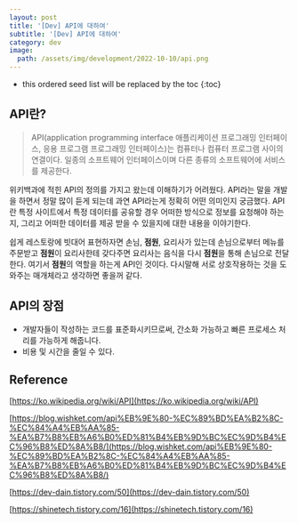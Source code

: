 ```yaml
---
layout: post
title: '[Dev] API에 대하여'
subtitle: '[Dev] API에 대하여'
category: dev
image:
  path: /assets/img/development/2022-10-10/api.png
---
```


<!-- prettier-ignore -->
* this ordered seed list will be replaced by the toc 
{:toc}

## API란?

> API(application programming interface 애플리케이션 프로그래밍 인터페이스, 응용 프로그램 프로그래밍 인터페이스)는 컴퓨터나 컴퓨터 프로그램 사이의 연결이다. 일종의 소프트웨어 인터페이스이며 다른 종류의 소프트웨어에 서비스를 제공한다.

위키백과에 적힌 API의 정의를 가지고 왔는데 이해하기가 어려웠다. API라는 말을 개발을 하면서 정말 많이 듣게 되는데 과연 API라는게 정확히 어떤 의미인지 궁금했다.
API란 특정 사이트에서 특정 데이터를 공유할 경우 어떠한 방식으로 정보를 요청해야 하는지, 그리고 어떠한 데이터를 제공 받을 수 있을지에 대한 내용을 이야기한다.

쉽게 레스토랑에 빗대어 표현하자면 손님, **점원**, 요리사가 있는데 손님으로부터 메뉴를 주문받고 **점원**이 요리사한테 갖다주면 요리사는 음식을 다시 **점원**을 통해 손님으로 전달한다.
여기서 **점원**의 역할을 하는게 API인 것이다. 다시말해 서로 상호작용하는 것을 도와주는 매개체라고 생각하면 좋을꺼 같다.

## API의 장점

- 개발자들이 작성하는 코드를 표준화시키므로써, 간소화 가능하고 빠른 프로세스 처리를 가능하게 해줍니다.
- 비용 및 시간을 줄일 수 있다.

## Reference

[https://ko.wikipedia.org/wiki/API](https://ko.wikipedia.org/wiki/API)

[https://blog.wishket.com/api%EB%9E%80-%EC%89%BD%EA%B2%8C-%EC%84%A4%EB%AA%85-%EA%B7%B8%EB%A6%B0%ED%81%B4%EB%9D%BC%EC%9D%B4%EC%96%B8%ED%8A%B8/](https://blog.wishket.com/api%EB%9E%80-%EC%89%BD%EA%B2%8C-%EC%84%A4%EB%AA%85-%EA%B7%B8%EB%A6%B0%ED%81%B4%EB%9D%BC%EC%9D%B4%EC%96%B8%ED%8A%B8/)

[https://dev-dain.tistory.com/50](https://dev-dain.tistory.com/50)

[https://shinetech.tistory.com/16](https://shinetech.tistory.com/16)
